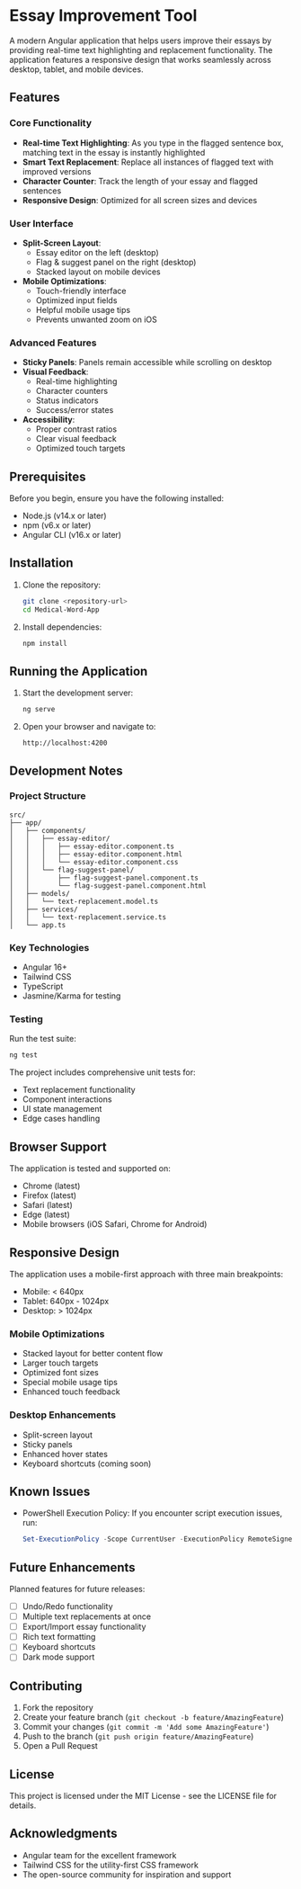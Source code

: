# Essay Improvement Tool

A modern Angular application that helps users improve their essays by providing real-time text highlighting and replacement functionality. The application features a responsive design that works seamlessly across desktop, tablet, and mobile devices.

## Features

### Core Functionality
- **Real-time Text Highlighting**: As you type in the flagged sentence box, matching text in the essay is instantly highlighted
- **Smart Text Replacement**: Replace all instances of flagged text with improved versions
- **Character Counter**: Track the length of your essay and flagged sentences
- **Responsive Design**: Optimized for all screen sizes and devices

### User Interface
- **Split-Screen Layout**: 
  - Essay editor on the left (desktop)
  - Flag & suggest panel on the right (desktop)
  - Stacked layout on mobile devices
- **Mobile Optimizations**:
  - Touch-friendly interface
  - Optimized input fields
  - Helpful mobile usage tips
  - Prevents unwanted zoom on iOS

### Advanced Features
- **Sticky Panels**: Panels remain accessible while scrolling on desktop
- **Visual Feedback**: 
  - Real-time highlighting
  - Character counters
  - Status indicators
  - Success/error states
- **Accessibility**: 
  - Proper contrast ratios
  - Clear visual feedback
  - Optimized touch targets

## Prerequisites

Before you begin, ensure you have the following installed:
- Node.js (v14.x or later)
- npm (v6.x or later)
- Angular CLI (v16.x or later)

## Installation

1. Clone the repository:
   ```bash
   git clone <repository-url>
   cd Medical-Word-App
   ```

2. Install dependencies:
   ```bash
   npm install
   ```

## Running the Application

1. Start the development server:
   ```bash
   ng serve
   ```

2. Open your browser and navigate to:
   ```
   http://localhost:4200
   ```

## Development Notes

### Project Structure
```
src/
├── app/
│   ├── components/
│   │   ├── essay-editor/
│   │   │   ├── essay-editor.component.ts
│   │   │   ├── essay-editor.component.html
│   │   │   └── essay-editor.component.css
│   │   └── flag-suggest-panel/
│   │       ├── flag-suggest-panel.component.ts
│   │       └── flag-suggest-panel.component.html
│   ├── models/
│   │   └── text-replacement.model.ts
│   ├── services/
│   │   └── text-replacement.service.ts
│   └── app.ts
```

### Key Technologies
- Angular 16+
- Tailwind CSS
- TypeScript
- Jasmine/Karma for testing

### Testing
Run the test suite:
```bash
ng test
```

The project includes comprehensive unit tests for:
- Text replacement functionality
- Component interactions
- UI state management
- Edge cases handling

## Browser Support

The application is tested and supported on:
- Chrome (latest)
- Firefox (latest)
- Safari (latest)
- Edge (latest)
- Mobile browsers (iOS Safari, Chrome for Android)

## Responsive Design

The application uses a mobile-first approach with three main breakpoints:
- Mobile: < 640px
- Tablet: 640px - 1024px
- Desktop: > 1024px

### Mobile Optimizations
- Stacked layout for better content flow
- Larger touch targets
- Optimized font sizes
- Special mobile usage tips
- Enhanced touch feedback

### Desktop Enhancements
- Split-screen layout
- Sticky panels
- Enhanced hover states
- Keyboard shortcuts (coming soon)

## Known Issues

- PowerShell Execution Policy: If you encounter script execution issues, run:
  ```powershell
  Set-ExecutionPolicy -Scope CurrentUser -ExecutionPolicy RemoteSigned
  ```

## Future Enhancements

Planned features for future releases:
- [ ] Undo/Redo functionality
- [ ] Multiple text replacements at once
- [ ] Export/Import essay functionality
- [ ] Rich text formatting
- [ ] Keyboard shortcuts
- [ ] Dark mode support

## Contributing

1. Fork the repository
2. Create your feature branch (`git checkout -b feature/AmazingFeature`)
3. Commit your changes (`git commit -m 'Add some AmazingFeature'`)
4. Push to the branch (`git push origin feature/AmazingFeature`)
5. Open a Pull Request

## License

This project is licensed under the MIT License - see the LICENSE file for details.

## Acknowledgments

- Angular team for the excellent framework
- Tailwind CSS for the utility-first CSS framework
- The open-source community for inspiration and support
